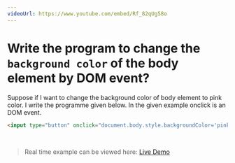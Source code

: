 ```yaml
---
videoUrl: https://www.youtube.com/embed/Rf_82qUg58o
---
```


# Write the program to change the `background color` of the body element by DOM event?

<v-clicks>

Suppose if I want to change the background color of body element to pink color. I write the programme given below. In the given example onclick is an DOM event.

```html
<input type="button" onclick="document.body.style.backgroundColor='pink';" value="Change Background"/>
```
<br class="my-10"/>

> Real time example can be viewed here: <a href="/Javascript-DOM-in-Tamil/practices/A26.html" target="_blank">Live Demo</a>

</v-clicks>
